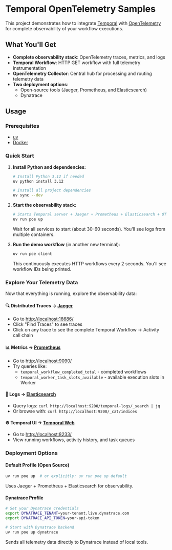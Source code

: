 # Temporal OpenTelemetry Samples

This project demonstrates how to integrate [Temporal][1] with [OpenTelemetry][2] for complete observability of your workflow executions.

## What You'll Get

- **Complete observability stack**: OpenTelemetry traces, metrics, and logs
- **Temporal Workflow**: HTTP GET workflow with full telemetry instrumentation
- **OpenTelemetry Collector**: Central hub for processing and routing telemetry data
- **Two deployment options**:
  - Open-source tools (Jaeger, Prometheus, and Elasticsearch)
  - Dynatrace

## Usage

### Prerequisites

- [uv](https://docs.astral.sh/uv/getting-started/installation/)
- [Docker](https://docs.docker.com/engine/install/)

### Quick Start

1. **Install Python and dependencies:**

    ```bash
    # Install Python 3.12 if needed
    uv python install 3.12

    # Install all project dependencies
    uv sync --dev
    ```

1. **Start the observability stack:**

    ```bash
    # Starts Temporal server + Jaeger + Prometheus + Elasticsearch + OTEL Collector
    uv run poe up
    ```

    Wait for all services to start (about 30-60 seconds). You'll see logs from multiple containers.

1. **Run the demo workflow** (in another new terminal):

    ```bash
    uv run poe client
    ```

    This continuously executes HTTP workflows every 2 seconds. You'll see workflow IDs being printed.

### Explore Your Telemetry Data

Now that everything is running, explore the observability data:

#### 🔍 **Distributed Traces** → [Jaeger][3]

- Go to [http://localhost:16686/](http://localhost:16686/)
- Click "Find Traces" to see traces
- Click on any trace to see the complete Temporal Workflow → Activity call chain

#### 📊 **Metrics** → [Prometheus][4]

- Go to [http://localhost:9090/](http://localhost:9090/)
- Try queries like:
  - `temporal_workflow_completed_total` - completed workflows
  - `temporal_worker_task_slots_available` - available execution slots in Worker

#### 📝 **Logs** → [Elasticsearch][5]

- Query logs: `curl http://localhost:9200/temporal-logs/_search | jq`
- Or browse with: `curl http://localhost:9200/_cat/indices`

#### ⚙️ **Temporal UI** → [Temporal Web](http://localhost:8233/)

- Go to [http://localhost:8233/](http://localhost:8233/)
- View running workflows, activity history, and task queues

### Deployment Options

#### Default Profile (Open Source)

```bash
uv run poe up  # or explicitly: uv run poe up default
```

Uses Jaeger + Prometheus + Elasticsearch for observability.

#### Dynatrace Profile

```bash
# Set your Dynatrace credentials
export DYNATRACE_TENANT=your-tenant.live.dynatrace.com
export DYNATRACE_API_TOKEN=your-api-token

# Start with Dynatrace backend
uv run poe up dynatrace
```

Sends all telemetry data directly to Dynatrace instead of local tools.

[1]: https://docs.temporal.io/encyclopedia/temporal-sdks#official-sdks
[2]: https://opentelemetry.io/docs/
[3]: https://www.jaegertracing.io/
[4]: https://prometheus.io/
[5]: https://www.elastic.co/elasticsearch
